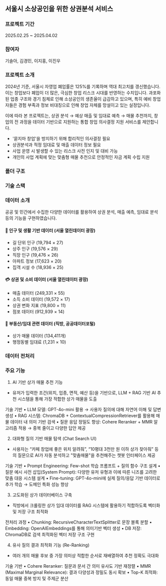  ## 서울시 소상공인을 위한 상권분석 서비스

### 프로젝트 기간
2025.02.25 ~ 2025.04.02

### 참여자
기솔아, 김경민, 이지홍, 이진우

### 프로젝트 소개 

2024년 기준, 서울시 자영업 폐업률은 125%를 기록하며 역대 최고치를 갱신했습니다. 이는 창업보다 폐업이 더 많은, 극심한 창업 리스크 시대를 반영하는 수치입니다.
과포화된 업종 구조와 경기 침체로 인해 소상공인의 생존율이 급감하고 있으며, 특히 예비 창업자들은 경험 부족과 정보 비대칭으로 인해 창업 자체를 망설이고 있는 실정입니다.

이에 따라 본 프로젝트는,
상권 분석 → 예상 매출 및 임대료 예측 → 매물 추천까지,
창업의 전 과정을 데이터 기반으로 지원하는 통합 창업 의사결정 지원 서비스를 제안합니다.

- '묻지마 창업'을 방지하기 위해 합리적인 의사결정 필요
- 상권분석과 적정 임대료 및 매출 데이터 정보 필요
- 사업 운영 시 발생할 수 있는 리스크 사전 인지 및 대비 가능
- 개인의 사업 계획에 맞는 맞춤형 매물 추천으로 안정적인 자금 계획 수립 지원

### 폴더 구조

### 기술 스택


### 데이터 소개

공공 및 민간에서 수집한 다양한 데이터를 활용하여 상권 분석, 매출 예측, 임대료 분석 등의 기능을 구현하였습니다.

#### 👫 인구 및 생활 기반 데이터 (**서울 열린데이터 광장**)
- 길 단위 인구 (19,794 × 27)  
- 상주 인구 (19,576 × 29)  
- 직장 인구 (19,476 × 26)  
- 아파트 정보 (17,623 × 20)  
- 집객 시설 수 (18,936 × 25)  

#### 💳 상권 및 소비 데이터  (**서울 열린데이터 광장**)
- 매출 데이터 (249,331 × 55)  
- 소득 소비 데이터 (19,572 × 17)  
- 상권 변화 지표 (19,800 × 11)  
- 점포 데이터 (912,939 × 14)  

#### 🏢 부동산/임대 관련 데이터  (**직방, 공공데이터포털**)
- 상가 매물 데이터 (134,411개)  
- 행정동별 임대료 (1,231 × 10)  

### 데이터 전처리


### 주요 기능

1. AI 기반 상가 매물 추천 기능
- 유저가 입력한 조건(위치, 업종, 면적, 예산 등)을 기반으로, LLM + RAG 기반 AI 추천 시스템을 통해 가장 적합한 상가 매물을 도출

기술 기반
• LLM 모델: GPT-4o-mini 활용 → 사용자 질의에 대해 자연어 이해 및 답변 생성
• RAG 시스템: ChromaDB + ContextualCompressionRetriever를 활용해 매물 데이터 내 의미 기반 검색
• 질문 응답 정밀도 향상: Cohere Reranker + MMR 알고리즘 적용 → 중복 줄이고 다양한 답안 제공

2. 대화형 질의 기반 매물 탐색 (Chat Search UI)
- 사용자는 “카페 창업에 좋은 위치 알려줘”, “10평대 3천만 원 이하 상가 찾아줘” 등의 질문으로 AI가 자동 분석하고 "맞춤매물"을 추천해주는 챗봇 인터페이스 제공

기술 기반
• Prompt Engineering: Few-shot 학습 프롬프트 + 질의 함수 구조 설계
• 질문 예시 사전 삽입(System Prompt): 다양한 유저 유형과 이에 따른 니즈를 고려한 맞춤 대응 시스템 설계
• Fine-tuning: GPT-4o-mini에 실제 질의/응답 기반 데이터로 추가 학습 → 도메인 특화 성능 향상

3. 고도화된 상가 데이터베이스 구축
- 직방에서 크롤링한 상가 임대 데이터를 RAG 시스템에 활용하기 적합하도록 벡터화 및 저장 구조 최적화

전처리 과정
•	Chunking: RecursiveCharacterTextSplitter로 문장 블록 분할
•	Embedding: OpenAIEmbeddings를 통해 의미기반 벡터 생성
•	DB 저장: ChromaDB로 검색 최적화된 벡터 저장 구조 구현

4. 유사 질의 결과 최적화 기능 (Re-Ranking)
- 여러 개의 매물 후보 중 가장 의미상 적합한 순서로 재배열하여 추천 정확도 극대화

기술 기반
•	Cohere Reranker: 질문과 문서 간 의미 유사도 기반 재정렬
•	MMR (Maximal Marginal Relevance): 결과 다양성과 정밀도 동시 확보
•	Top-K 최적화: 동일 매물 중복 방지 및 주제군 분산


